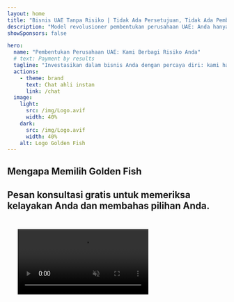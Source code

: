 ```yaml
---
layout: home
title: "Bisnis UAE Tanpa Risiko | Tidak Ada Persetujuan, Tidak Ada Pembayaran"
description: "Model revolusioner pembentukan perusahaan UAE: Anda hanya membayar setelah berhasil. Panduan ahli melalui setiap tahap dengan tingkat keberhasilan 90%+."
showSponsors: false

hero:
  name: "Pembentukan Perusahaan UAE: Kami Berbagi Risiko Anda"
  # text: Payment by results
  tagline: "Investasikan dalam bisnis Anda dengan percaya diri: kami hanya dibayar setelah pendaftaran perusahaan berhasil. <span class='hl'>Kesuksesan Anda adalah satu-satunya tujuan kami</span>."
  actions:
    - theme: brand
      text: Chat ahli instan
      link: /chat
  image:
    light:
      src: /img/Logo.avif
      width: 40%
    dark:
      src: /img/Logo.avif
      width: 40%
    alt: Logo Golden Fish
---
```


<FeatureBlock :card="{
  title: 'Keuntungan Anda — Tanggung Jawab Kami',
  details: 'UAE menawarkan banyak keuntungan bagi pengusaha dan investor internasional yang mencari lingkungan bisnis yang menguntungkan. \n\n* Tarif Pajak Rendah: Hanya 9% pajak perusahaan dan 5% PPN tanpa pajak penghasilan pribadi\n* 100% Kepemilikan Asing: Kontrol penuh atas perusahaan Anda tanpa mitra lokal\n* Tidak Ada Kontrol Mata Uang: Repatriasi keuntungan dan pertukaran mata uang tanpa batas\n\n[Tampilkan daftar lengkap](/uae-business/company-registration/benefits-problems#benefits-of-doing-business-in-the-uae)',
  link: '/uae-business/company-registration/benefits-problems#benefits-of-doing-business-in-the-uae',
  src: {
    light: '/img/iStock-1331100622.jpg',
    dark: '/img/iStock-1203821481.avif',
    width: '100%'
  },
  inversion: false
}" />

<FeatureBlock :card="{
  title: 'Tantangan yang Kami Hadapi Bersama',
  details: 'Meskipun UAE menawarkan banyak manfaat, bisnis harus menyadari tantangan potensial saat mendirikan operasi. \n\n* Lingkungan Regulasi yang Kompleks: Regulasi berbeda di seluruh emirat dan Free Zone\n* Persyaratan Substansi Ekonomi: Staf lokal dan ruang kantor fisik diperlukan untuk aktivitas tertentu\n* Biaya Awal yang Tinggi: Biaya pendaftaran, dokumentasi, dan sewa kantor wajib\n\n[Tampilkan daftar lengkap](/uae-business/company-registration/benefits-problems#disadvantages-of-doing-business-in-the-uae)',
  link: '/uae-business/company-registration/benefits-problems#disadvantages-of-doing-business-in-the-uae',
  src: {
      light: '/img/iStock-1299393716.avif',
      dark: '/img/iStock-2149731304.avif',
    width: '100%'
  },
  inversion: true
}" />

<FeatureBlock :card="{
  title: 'Dukungan Lengkap: Langkah demi Langkah Bersama Anda',
  details: 'Panduan lengkap untuk mendirikan perusahaan di **Free Zone, offshore, Mainland, cabang**. \n\n* 100% Kepemilikan Asing tersedia di Free Zone dan Mainland\n* Tarif Pajak Rendah - hanya 9% pajak perusahaan\n* Tidak Ada Kontrol Mata Uang - repatriasi modal yang mudah\n\n[Pelajari lebih lanjut](/uae-business/company-registration/overview)',
  link: '/uae-business/company-registration/overview',
  src: {
    light: '/video/iStock-1204982076.mp4',
    dark: '/video/iStock-1269162753.mp4',
    width: '100%'
  },
  inversion: false
}" />

<FeatureCards :features="[
  {
    title: 'Pembukaan Rekening Bank',
    details: 'Mudah membuka **rekening bank** bisnis atau pribadi dengan bank-bank terpercaya UAE.',
    items: [
      'Layanan PRO end-to-end untuk persetujuan pemerintah',
      'Pengaturan paket perbankan lengkap',
      'Tingkat keberhasilan 96%'
    ],
    linkText: 'Pelajari lebih lanjut',
    link: '/uae-business/offer/banking/',
    icon: {
      light: '/img/iStock-2153786564.avif',
      dark: '/img/iStock-2166793628.avif',
      alt: 'Layanan Perbankan'
    }
  },
  {
    title: 'Golden Visa & Residensi',
    details: 'Dapatkan **Golden Visa** UAE untuk residensi jangka panjang dengan proses aplikasi yang lancar.',
    items: [
      '**Tidak perlu masuk UAE setiap 6 bulan**',
      'Berlaku 10 tahun dengan opsi perpanjangan setelah mempertahankan kondisi yang memenuhi syarat',
      'Tingkat keberhasilan 92%'
    ],
    linkText: 'Pelajari lebih lanjut',
    link: '/uae-business/offer/golden-visa/',
    icon: {
      light: '/img/iStock-1312241253.avif',
      dark: '/img/ILONMASKID.webp',
      alt: 'Layanan Visa'
    }
  },
  {
    title: 'Jelajahi lebih banyak layanan korporat kami',
    details: '',
    items: [],
    linkText: 'Pelajari lebih lanjut',
    link: '/uae-business/company-registration/insights/incorporation-steps',
    icon: {
      light: '/img/iStock-473502112.avif',
      dark: '/img/iStock-1160827423.avif',
      alt: 'Layanan Lainnya'
    }
  }
]" />

## Mengapa Memilih Golden Fish

<BenefitsList :features="[
  {
    icon: '🏢',
    title: 'Keahlian Lokal UAE',
    text: 'Spesialis berpengalaman di Dubai memberikan panduan ahli melalui setiap langkah proses.'
  },
  {
    icon: '📊',
    title: 'Tingkat Keberhasilan Terbukti',
    text: 'Tingkat persetujuan lebih dari 90% dengan ratusan visa, rekening bank, dan registrasi perusahaan yang dikeluarkan melalui pemrosesan premium kami.'
  },
  {
    icon: '💸',
    title: '**Biaya Berbasis Keberhasilan**',
    text: '[Bayar hanya setelah persetujuan](/uae-business/benefits/success-based-fees). Transparansi penuh tanpa biaya tersembunyi.'
  },
]" />

## Pesan konsultasi gratis untuk memeriksa kelayakan Anda dan membahas pilihan Anda.

<video  autoplay muted playsinline style="padding: 24px" >
  <source src="/img/iStock-2185906461.mp4" type="video/mp4">
</video>

<ContactForm buttonText="Berbicara dengan ahli" />

<!-- <ImageGrid :images="[
  { src: '/img/ILONMASKID.webp', href: './immigration.md', alt: 'Imigrasi UAE' },
  { src: '/img/ILONMASKID.webp', href: './immigration.md', alt: 'Imigrasi UAE' },
]"/> -->